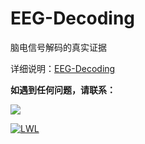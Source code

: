 # EEG-Decoding
脑电信号解码的真实证据

详细说明：[EEG-Decoding](https://github.com/lwlBCI/EEG-Decoding/blob/main/%E8%84%91%E7%94%B5%E4%BF%A1%E5%8F%B7%E8%A7%A3%E7%A0%81%E7%9A%84%E8%AF%81%E6%8D%AE.md)

**如遇到任何问题，请联系：**

[![](https://img.shields.io/badge/163邮箱-D14836?style=for-the-badge&logo=gmail&logoColor=white)](https://i.postimg.cc/g0gM3hH3/1111.png)

[![LWL](https://img.shields.io/badge/RusswestDG-07c160?style=for-the-badge&logo=wechat&logoColor=white)](https://i.postimg.cc/LXcg7zBX/mmexport1674648171838.jpg)

